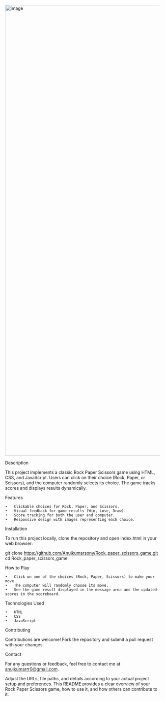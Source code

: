 <img width="1464" alt="image" src="https://github.com/Anujkumarsony/Rock_paper_scissors_game/assets/94818996/58e3b710-c4b0-4e3e-922c-cc58a1f1b0e7">

Description

This project implements a classic Rock Paper Scissors game using HTML, CSS, and JavaScript. Users can click on their choice (Rock, Paper, or Scissors), and the computer randomly selects its choice. The game tracks scores and displays results dynamically.

Features

	•	Clickable choices for Rock, Paper, and Scissors.
	•	Visual feedback for game results (Win, Lose, Draw).
	•	Score tracking for both the user and computer.
	•	Responsive design with images representing each choice.

Installation

To run this project locally, clone the repository and open index.html in your web browser:

git clone https://github.com/Anujkumarsony/Rock_paper_scissors_game.git
cd Rock_paper_scissors_game

How to Play

	•	Click on one of the choices (Rock, Paper, Scissors) to make your move.
	•	The computer will randomly choose its move.
	•	See the game result displayed in the message area and the updated scores in the scoreboard.

Technologies Used

	•	HTML
	•	CSS
	•	JavaScript

Contributing

Contributions are welcome! Fork the repository and submit a pull request with your changes.





Contact

For any questions or feedback, feel free to contact me at anujkumarrr0@gmail.com.

Adjust the URLs, file paths, and details according to your actual project setup and preferences. This README provides a clear overview of your Rock Paper Scissors game, how to use it, and how others can contribute to it.
